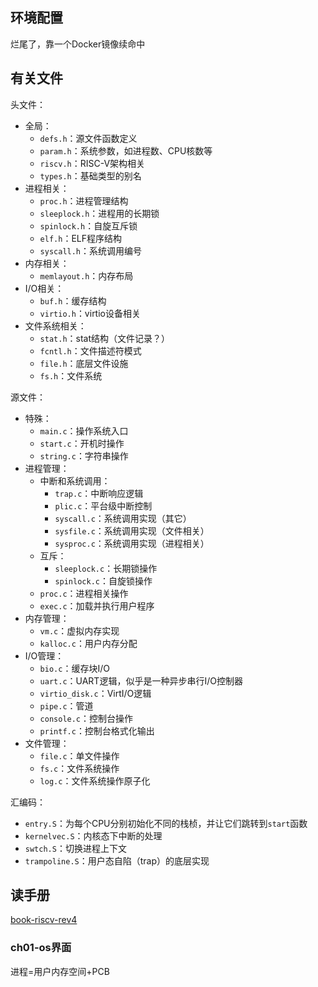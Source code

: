 
## 环境配置

烂尾了，靠一个Docker镜像续命中

## 有关文件

头文件：
- 全局：
	- `defs.h`：源文件函数定义
	- `param.h`：系统参数，如进程数、CPU核数等
	- `riscv.h`：RISC-V架构相关
	- `types.h`：基础类型的别名
- 进程相关：
	- `proc.h`：进程管理结构
	- `sleeplock.h`：进程用的长期锁
	- `spinlock.h`：自旋互斥锁
	- `elf.h`：ELF程序结构
	- `syscall.h`：系统调用编号
- 内存相关：
	- `memlayout.h`：内存布局
- I/O相关：
	- `buf.h`：缓存结构
	- `virtio.h`：virtio设备相关
- 文件系统相关：
	- `stat.h`：stat结构（文件记录？）
	- `fcntl.h`：文件描述符模式
	- `file.h`：底层文件设施
	- `fs.h`：文件系统

源文件：
- 特殊：
	- `main.c`：操作系统入口
	- `start.c`：开机时操作
	- `string.c`：字符串操作
- 进程管理：
	- 中断和系统调用：
		- `trap.c`：中断响应逻辑
		- `plic.c`：平台级中断控制
		- `syscall.c`：系统调用实现（其它）
		- `sysfile.c`：系统调用实现（文件相关）
		- `sysproc.c`：系统调用实现（进程相关）
	- 互斥：
		- `sleeplock.c`：长期锁操作
		- `spinlock.c`：自旋锁操作
	- `proc.c`：进程相关操作
	- `exec.c`：加载并执行用户程序
- 内存管理：
	- `vm.c`：虚拟内存实现
	- `kalloc.c`：用户内存分配
- I/O管理：
	- `bio.c`：缓存块I/O
	- `uart.c`：UART逻辑，似乎是一种异步串行I/O控制器
	- `virtio_disk.c`：VirtI/O逻辑
	- `pipe.c`：管道
	- `console.c`：控制台操作
	- `printf.c`：控制台格式化输出
- 文件管理：
	- `file.c`：单文件操作
	- `fs.c`：文件系统操作
	- `log.c`：文件系统操作原子化

汇编码：
- `entry.S`：为每个CPU分别初始化不同的栈桢，并让它们跳转到`start`函数
- `kernelvec.S`：内核态下中断的处理
- `swtch.S`：切换进程上下文
- `trampoline.S`：用户态自陷（trap）的底层实现

## 读手册

[book-riscv-rev4](https://pdos.csail.mit.edu/6.828/2024/xv6/book-riscv-rev4.pdf)

### ch01-os界面

进程=用户内存空间+PCB